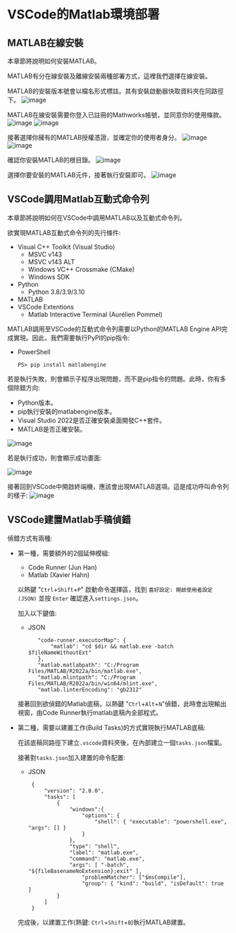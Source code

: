 # VSCode的Matlab環境部署

## MATLAB在線安裝

本章節將說明如何安裝MATLAB。

MATLAB有分在線安裝及離線安裝兩種部署方式，這裡我們選擇在線安裝。

MATLAB的安裝版本號會以檔名形式標註。其有安裝啟動器快取資料夾在同路徑下。
![image](https://github.com/TaiXeflar/vscode_build_sample_repos/blob/main/Markdown_Image/vscode_matlab_1.png)

MATLAB在線安裝需要你登入已註冊的Mathworks帳號，並同意你的使用條款。
![image](https://github.com/TaiXeflar/vscode_build_sample_repos/blob/main/Markdown_Image/vscode_matlab_2.png)
![image](https://github.com/TaiXeflar/vscode_build_sample_repos/blob/main/Markdown_Image/vscode_matlab_3.png)

接著選擇你擁有的MATLAB授權憑證，並確定你的使用者身分。
![image](https://github.com/TaiXeflar/vscode_build_sample_repos/blob/main/Markdown_Image/vscode_matlab_4.png)
![image](https://github.com/TaiXeflar/vscode_build_sample_repos/blob/main/Markdown_Image/vscode_matlab_5.png)

確認你安裝MATLAB的根目錄。
![image](https://github.com/TaiXeflar/vscode_build_sample_repos/blob/main/Markdown_Image/vscode_matlab_6.png)

選擇你要安裝的MATLAB元件，接著執行安裝即可。
![image](https://github.com/TaiXeflar/vscode_build_sample_repos/blob/main/Markdown_Image/vscode_matlab_7.png)

## VSCode調用Matlab互動式命令列

本章節將說明如何在VSCode中調用MATLAB以及互動式命令列。

欲實現MATLAB互動式命令列的先行條件:
 - Visual C++ Toolkit (Visual Studio)
     - MSVC v143
     - MSVC v143 ALT
     - Windows VC++ Crossmake (CMake)
     - Windows SDK
 - Python
     - Python 3.8/3.9/3.10
 - MATLAB
 - VSCode Extentions
     - Matlab Interactive Terminal (Aurélien Pommel)

MATLAB調用至VSCode的互動式命令列需要以Python的MATLAB Engine API完成實現。因此，我們需要執行PyPl的pip指令:
 - PowerShell
     ```
     PS> pip install matlabengine
     ```

若是執行失敗，則會顯示子程序出現問題，而不是pip指令的問題。此時，你有多個除錯方向:
 - Python版本。
 - pip執行安裝的matlabengine版本。
 - Visual Studio 2022是否正確安裝桌面開發C++套件。
 - MATLAB是否正確安裝。

![image](https://github.com/TaiXeflar/vscode_build_sample_repos/blob/main/Markdown_Image/vscode_matlab_engineAPI_py_debug.png)

若是執行成功，則會顯示成功畫面:

![image](https://github.com/TaiXeflar/vscode_build_sample_repos/blob/main/Markdown_Image/vscode_matlab_engineAPI_py_0.png)

接著回到VSCode中開啟終端機，應該會出現MATLAB選項。這是成功呼叫命令列的樣子:
![image](https://github.com/TaiXeflar/vscode_build_sample_repos/blob/main/Markdown_Image/vscode_matlab_extention_terminal.png)

## VSCode建置Matlab手稿偵錯

偵錯方式有兩種:
 - 第一種，需要額外的2個延伸模組:
     - Code Runner (Jun Han)
     - Matlab (Xavier Hahn)

    以熱鍵 "`Ctrl`+`Shift`+`P`" 啟動命令選擇區，找到 `喜好設定: 開啟使用者設定(JSON)` 並按 `Enter` 確認進入`settings.json`。

    加入以下鍵值:
     - JSON
         ```
            "code-runner.executorMap": {
                "matlab": "cd $dir && matlab.exe -batch $fileNameWithoutExt"
            },
            "matlab.matlabpath": "C:/Program Files/MATLAB/R2022a/bin/matlab.exe",
            "matlab.mlintpath": "C:/Program Files/MATLAB/R2022a/bin/win64/mlint.exe",
            "matlab.linterEncoding": "gb2312"
         ```

    接著回到欲偵錯的Matlab底稿，以熱鍵 "`Ctrl`+`Alt`+`N`"偵錯，此時會出現輸出視窗，由Code Runner執行matlab底稿內全部程式。

 - 第二種，需要以建置工作(Build Tasks)的方式實現執行MATLAB底稿:
    
    在該底稿同路徑下建立`.vscode`資料夾後，在內部建立一個`tasks.json`檔案。

    接著對`tasks.json`加入建置的命令配置:

    - JSON
       ```
        {
            "version": "2.0.0",
            "tasks": [
                {
                    "windows":{
                        "options": {
                            "shell": { "executable": "powershell.exe", "args": [] }
                        }
                    },
                    "type": "shell",
                    "label": "matlab.exe",
                    "command": "matlab.exe",
                    "args": [ "-batch", "${fileBasenameNoExtension};exit" ],
                        "problemMatcher": ["$msCompile"],
                        "group": { "kind": "build", "isDefault": true }
                }
            ]
        }
       ```
    完成後，以建置工作(熱鍵: `Ctrl`+`Shift`+`B`)執行MATLAB建置。